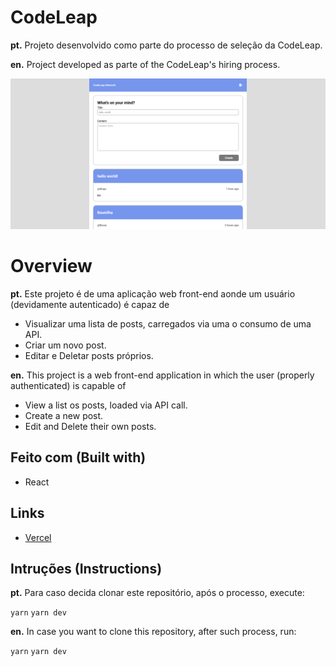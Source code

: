 # CodeLeap


**pt.** Projeto desenvolvido como parte do processo de seleção da CodeLeap.

**en.** Project developed as parte of the CodeLeap's hiring process.

![Screenshot](Screenshot.png)
# Overview

**pt.**
Este projeto é de uma aplicação web front-end aonde um usuário (devidamente autenticado) é capaz de 

- Visualizar uma lista de posts, carregados via uma o consumo de uma API.
- Criar um novo post.
- Editar e Deletar posts próprios.

**en.**
This project is a web front-end application in which the user (properly authenticated) is capable of

- View a list os posts, loaded via API call.
- Create a new post.
- Edit and Delete their own posts.

## Feito com (Built with)

- React

## Links

- [Vercel](https://codeleap-frontend-test-pl3k.vercel.app/)

## Intruções (Instructions)

**pt.**
Para caso decida clonar este repositório, após o processo, execute:

`yarn`
`yarn dev`

**en.**
In case you want to clone this repository, after such process, run: 

`yarn`
`yarn dev`